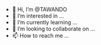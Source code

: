 - 👋 Hi, I’m @TAWANDO
- 👀 I’m interested in ...
- 🌱 I’m currently learning ...
- 💞️ I’m looking to collaborate on ...
- 📫 How to reach me ...

<!---
TAWANDO/TAWANDO is a ✨ special ✨ repository because its `README.md` (this file) appears on your GitHub profile.
You can click the Preview link to take a look at your changes.
--->
